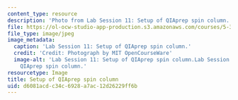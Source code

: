 ```yaml
---
content_type: resource
description: 'Photo from Lab Session 11: Setup of QIAprep spin column.'
file: https://ol-ocw-studio-app-production.s3.amazonaws.com/courses/5-36-biochemistry-laboratory-spring-2009/d6081acdc34c6928a7ac12d26229ff6b_Lab11_5.jpg
file_type: image/jpeg
image_metadata:
  caption: 'Lab Session 11: Setup of QIAprep spin column.'
  credit: 'Credit: Photograph by MIT OpenCourseWare'
  image-alt: 'Lab Session 11: Setup of QIAprep spin column.Lab Session 11: Setup of
    QIAprep spin column.'
resourcetype: Image
title: Setup of QIAprep spin column
uid: d6081acd-c34c-6928-a7ac-12d26229ff6b
---
```

